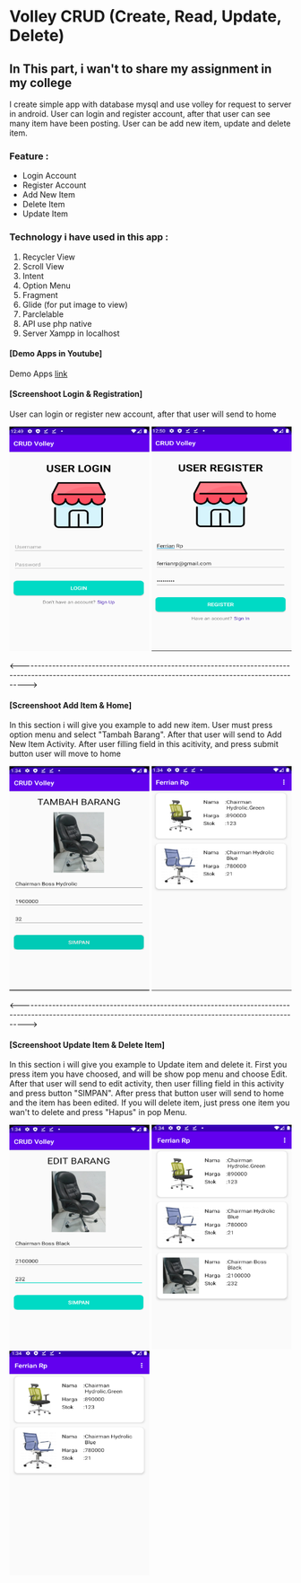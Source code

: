 # Volley CRUD (Create, Read, Update, Delete)

## In This part, i wan't to share my assignment in my college

I create simple app with database mysql and use volley for request to server in android.
User can login and register account, after that user can see many item have been posting.
User can be add new item, update and delete item.

### Feature :
  * Login Account
  * Register Account
  * Add New Item
  * Delete Item
  * Update Item

### Technology i have used in this app :
  1.  Recycler View
  2.  Scroll View
  3.  Intent
  4.  Option Menu
  5.  Fragment
  7.  Glide (for put image to view)
  8.  Parclelable
  9.  API use php native
  10. Server Xampp in localhost
  
#### [Demo Apps in Youtube]

Demo Apps [link](https://www.youtube.com/watch?v=u4Cke7DraKg)
  
#### [Screenshoot Login & Registration]

User can login or register new account, after that user will send to home

<img src="/app/ss/ss_login.png" width="250" height="400"> <img src="/app/ss/ss_register.png" width="250" height="400">

<-------------------------------------------------------------------------------------------------------------------------------------------------------------->
  
#### [Screenshoot Add Item & Home]

In this section i will give you example to add new item. User must press option menu and select "Tambah Barang".
After that user will send to Add New Item Activity. After user filling field in this acitivity, and press submit button user will move to home

<img src="/app/ss/ss_add.png" width="250" height="400"> <img src="/app/ss/ss_home.png" width="250" height="400">
 
<-------------------------------------------------------------------------------------------------------------------------------------------------------------->

#### [Screenshoot Update Item & Delete Item]

In this section i will give you example to Update item and delete it.
First you press item you have choosed, and will be show pop menu and choose Edit.
After that user will send to edit activity, then user filling field in this activity and press button "SIMPAN".
After press that button user will send to home and the item has been edited.
If you will delete item, just press one item you wan't to delete and press "Hapus" in pop Menu.

<img src="/app/ss/ss_edit.png" width="250" height="400"> <img src="/app/ss/ss_home_edit.png" width="250" height="400"> <img src="/app/ss/ss_home_delete.png" width="250" height="400">
